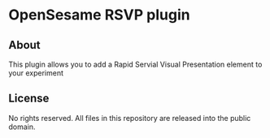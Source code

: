 # OpenSesame RSVP plugin

## About

This plugin allows you to add a Rapid Servial Visual Presentation element to your experiment

## License

No rights reserved. All files in this repository are released into the public domain.
